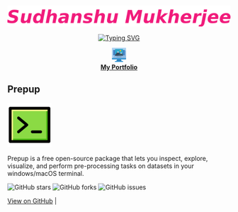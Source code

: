 <p align="center">
  <a href="https://github.com/sudhanshumukherjeexx">
    <img src="https://github.com/sudhanshumukherjeexx/sudhanshumukherjeexx/blob/main/name.png" alt="Sudhanshu Mukherjee" /></a>
</p>

<p align="center">
  <!-- Typing SVG by DenverCoder1 - https://github.com/DenverCoder1/readme-typing-svg -->
  <a href="https://git.io/typing-svg"><img src="https://readme-typing-svg.demolab.com?font=Fira+Code&weight=500&size=16&duration=2000&pause=500&color=982176&width=435&lines=Your+friendly+neighborhood+Data+Scientist;2%2B+years+of+Industry+Experience;4%2B+years+of+Coding+Experience;Python%2C+SQL%2C+Machine+Learning%2C+Data+Viz;Statistical+Analysis%2C+Computer+Vision;Natural+Language+Processing%2C+PowerBI;Snowflake%2C+AWS%2C+Pandas%2C+Polars%2C+Git" alt="Typing SVG" /></a>
</p>

<p align="center">
  <a href="https://www.datascienceportfol.io/sudhanshumukherjee">
    <img src="https://github.com/sudhanshumukherjeexx/sudhanshumukherjeexx/blob/main/portfolio.png" alt="Portfolio", width="32" height="32">
    <br>
    <strong>My Portfolio</strong>
  </a>
</p>

<!-- OpenSource Project Section -->
<div>
  <h2>Prepup</h2>
  <img src="https://github.com/sudhanshumukherjeexx/sudhanshumukherjeexx/blob/main/code.png" alt="Project Logo" width="100">
  
  <p>Prepup is a free open-source package that lets you inspect, explore, visualize, and perform pre-processing tasks on datasets in your windows/macOS terminal.</p>
  
  <!-- Project Stats -->
  <p>
    <img src="https://img.shields.io/github/stars/sudhanshumukherjeexx/prepup?style=flat-square" alt="GitHub stars">
    <img src="https://img.shields.io/github/forks/sudhanshumukherjeexx/prepup?style=flat-square" alt="GitHub forks">
    <img src="https://img.shields.io/github/issues/sudhanshumukherjeexx/prepup?style=flat-square" alt="GitHub issues">
  </p>
  
  <!-- Project Links -->
  <p>
    <a href="https://github.com/sudhanshumukherjeexx/prepup">View on GitHub</a>
    |
<!--     <a href="https://your-project-website.com">Website</a> -->
  </p>
</div>
